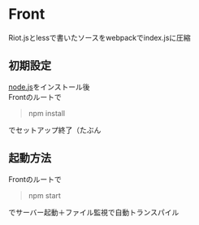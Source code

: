 ﻿# Front
Riot.jsとlessで書いたソースをwebpackでindex.jsに圧縮<br>
## 初期設定
[node.js](https://nodejs.org/ja/)をインストール後<br>
Frontのルートで
>npm install

でセットアップ終了（たぶん
## 起動方法
Frontのルートで
>npm start

でサーバー起動＋ファイル監視で自動トランスパイル